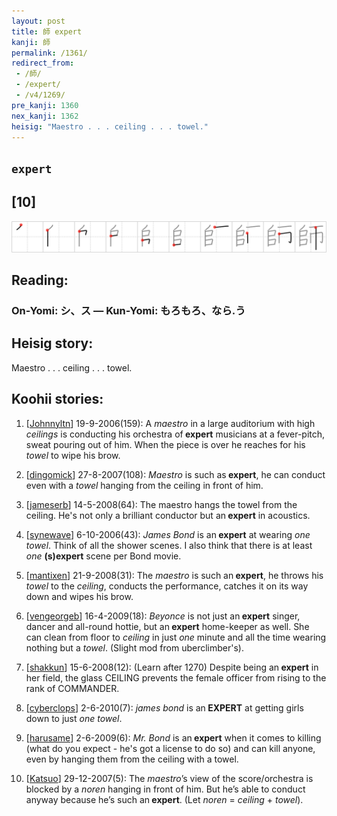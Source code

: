 ```yaml
---
layout: post
title: 師 expert
kanji: 師
permalink: /1361/
redirect_from:
 - /師/
 - /expert/
 - /v4/1269/
pre_kanji: 1360
nex_kanji: 1362
heisig: "Maestro . . . ceiling . . . towel."
---
```


## `expert`

## [10]

<div class="stroke"><img src="../images/E5B8AB.png" /></div>

## Reading:

### On-Yomi: シ、ス &mdash; Kun-Yomi: もろもろ、なら.う

## Heisig story:

Maestro . . . ceiling . . . towel.

## Koohii stories:

1) [<a href="http://kanji.koohii.com/profile/Johnnyltn">Johnnyltn</a>] 19-9-2006(159): A <em>maestro</em> in a large auditorium with high <em>ceilings</em> is conducting his orchestra of<strong> expert</strong> musicians at a fever-pitch, sweat pouring out of him. When the piece is over he reaches for his <em>towel</em> to wipe his brow.

2) [<a href="http://kanji.koohii.com/profile/dingomick">dingomick</a>] 27-8-2007(108): <em>Maestro</em> is such as<strong> expert</strong>, he can conduct even with a <em>towel</em> hanging from the ceiling in front of him.

3) [<a href="http://kanji.koohii.com/profile/jameserb">jameserb</a>] 14-5-2008(64): The maestro hangs the towel from the ceiling. He&#039;s not only a brilliant conductor but an<strong> expert</strong> in acoustics.

4) [<a href="http://kanji.koohii.com/profile/synewave">synewave</a>] 6-10-2006(43): <em>James Bond</em> is an<strong> expert</strong> at wearing <em>one towel</em>. Think of all the shower scenes. I also think that there is at least <em>one</em> <strong>(s)expert</strong> scene per Bond movie.

5) [<a href="http://kanji.koohii.com/profile/mantixen">mantixen</a>] 21-9-2008(31): The <em>maestro</em> is such an<strong> expert</strong>, he throws his <em>towel</em> to the <em>ceiling</em>, conducts the performance, catches it on its way down and wipes his brow.

6) [<a href="http://kanji.koohii.com/profile/vengeorgeb">vengeorgeb</a>] 16-4-2009(18): <em>Beyonce</em> is not just an<strong> expert</strong> singer, dancer and all-round hottie, but an<strong> expert</strong> home-keeper as well. She can clean from floor to <em>ceiling</em> in just <em>one</em> minute and all the time wearing nothing but a <em>towel</em>. (Slight mod from uberclimber&#039;s).

7) [<a href="http://kanji.koohii.com/profile/shakkun">shakkun</a>] 15-6-2008(12): (Learn after 1270) Despite being an<strong> expert</strong> in her field, the glass CEILING prevents the female officer from rising to the rank of COMMANDER.

8) [<a href="http://kanji.koohii.com/profile/cyberclops">cyberclops</a>] 2-6-2010(7): <em>james bond</em> is an<strong> EXPERT</strong> at getting girls down to just <em>one towel</em>.

9) [<a href="http://kanji.koohii.com/profile/harusame">harusame</a>] 2-6-2009(6): <em>Mr. Bond</em> is an<strong> expert</strong> when it comes to killing (what do you expect - he&#039;s got a license to do so) and can kill anyone, even by hanging them from the ceiling with a towel.

10) [<a href="http://kanji.koohii.com/profile/Katsuo">Katsuo</a>] 29-12-2007(5): The <em>maestro</em>’s view of the score/orchestra is blocked by a <em>noren</em> hanging in front of him. But he’s able to conduct anyway because he’s such an<strong> expert</strong>. (Let <em>noren</em> = <em>ceiling</em> + <em>towel</em>).

